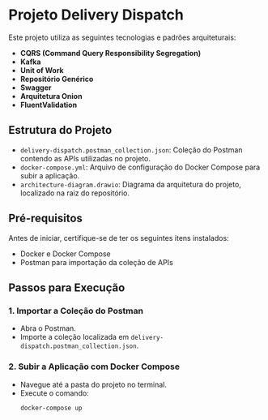 # Projeto Delivery Dispatch

Este projeto utiliza as seguintes tecnologias e padrões arquiteturais:

- **CQRS (Command Query Responsibility Segregation)**
- **Kafka**
- **Unit of Work**
- **Repositório Genérico**
- **Swagger**
- **Arquitetura Onion**
- **FluentValidation**

## Estrutura do Projeto

- `delivery-dispatch.postman_collection.json`: Coleção do Postman contendo as APIs utilizadas no projeto.
- `docker-compose.yml`: Arquivo de configuração do Docker Compose para subir a aplicação.
- `architecture-diagram.drawio`: Diagrama da arquitetura do projeto, localizado na raiz do repositório.

## Pré-requisitos

Antes de iniciar, certifique-se de ter os seguintes itens instalados:

- Docker e Docker Compose
- Postman para importação da coleção de APIs

## Passos para Execução

### 1. Importar a Coleção do Postman

- Abra o Postman.
- Importe a coleção localizada em `delivery-dispatch.postman_collection.json`.

### 2. Subir a Aplicação com Docker Compose

- Navegue até a pasta do projeto no terminal.
- Execute o comando:
  ```sh
  docker-compose up
